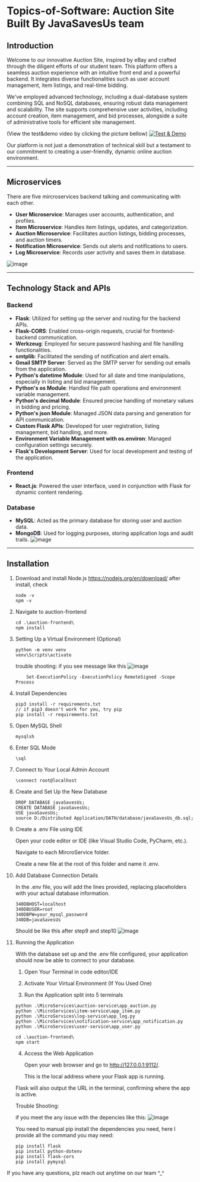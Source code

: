 # Topics-of-Software: Auction Site Built By JavaSavesUs team


## __Introduction__

Welcome to our innovative Auction Site, inspired by eBay and crafted through the diligent efforts of our student team. This platform offers a seamless auction experience with an intuitive front end and a powerful backend. It integrates diverse functionalities such as user account management, item listings, and real-time bidding.

We've employed advanced technology, including a dual-database system combining SQL and NoSQL databases, ensuring robust data management and scalability. The site supports comprehensive user activities, including account creation, item management, and bid processes, alongside a suite of administrative tools for efficient site management.
  
  (View the test&demo video by clicking the picture bellow)
  [![Test & Demo](https://github.com/liangjunchen88/Topics-of-Software/assets/113968753/6405e15d-65a2-4ca0-b12c-8c7327b4a620)](https://drive.google.com/file/d/18VchHz8qNI2Xc-j9_0kmkKkE6EhnCj8y/view?usp=drive_link)

Our platform is not just a demonstration of technical skill but a testament to our commitment to creating a user-friendly, dynamic online auction environment.

----------------------------------------------------------------------------------
## __Microservices__

There are five mircroservices backend talking and communicating with each other.
 - **User Microservice**: Manages user accounts, authentication, and profiles.
 - **Item Microservice**: Handles item listings, updates, and categorization.
 - **Auction Microservice**: Facilitates auction listings, bidding processes, and auction timers.
 - **Notification Microservice**: Sends out alerts and notifications to users.
 - **Log Microservice**: Records user activity and saves them in database.

  ![image](https://github.com/liangjunchen88/Topics-of-Software/assets/113968753/c8b6c8bc-5ac0-4f47-a3f6-eec923d9cc24)

----------------------------------------------------------------------------------
## __Technology Stack and APIs__

### Backend
- **Flask**: Utilized for setting up the server and routing for the backend APIs.
- **Flask-CORS**: Enabled cross-origin requests, crucial for frontend-backend communication.
- **Werkzeug**: Employed for secure password hashing and file handling functionalities.
- **smtplib**: Facilitated the sending of notification and alert emails.
- **Gmail SMTP Server**: Served as the SMTP server for sending out emails from the application.
- **Python's datetime Module**: Used for all date and time manipulations, especially in listing and bid management.
- **Python's os Module**: Handled file path operations and environment variable management.
- **Python's decimal Module**: Ensured precise handling of monetary values in bidding and pricing.
- **Python's json Module**: Managed JSON data parsing and generation for API communication.
- **Custom Flask APIs**: Developed for user registration, listing management, bid handling, and more.
- **Environment Variable Management with os.environ**: Managed configuration settings securely.
- **Flask's Development Server**: Used for local development and testing of the application.

### Frontend
- **React.js**: Powered the user interface, used in conjunction with Flask for dynamic content rendering.

### Database
- **MySQL**: Acted as the primary database for storing user and auction data.
- **MongoDB**: Used for logging purposes, storing application logs and audit trails.
![image](https://github.com/liangjunchen88/Topics-of-Software/assets/113968753/a80bd056-cc17-4130-bec0-dff52ab67a0f)



----------------------------------------------------------------------------------

## __Installation__

1. Download and install Node.js
	https://nodejs.org/en/download/
	after install, check
	```
	node -v
	npm -v
	```
   
2. Navigate to auction-frontend
	```
	cd .\auction-frontend\
	npm install
	```

3. Setting Up a Virtual Environment (Optional)
	```
	python -m venv venv
	venv\Scripts\activate
	```

  	trouble shooting: if you see message like this
   	![image](https://github.com/liangjunchen88/Topics-of-Software/assets/113968753/0577d90b-d135-4dc9-aaf0-3ec70d937eb6)
   
	```
    	Set-ExecutionPolicy -ExecutionPolicy RemoteSigned -Scope Process
	```


5. Install Dependencies
	```
	pip3 install -r requirements.txt
 	// if pip3 doesn't work for you, try pip
 	pip install -r requirements.txt
	```

6. Open MySQL Shell
	```
	mysqlsh
	```

7. Enter SQL Mode
	```
	\sql
	```
   
8. Connect to Your Local Admin Account
	```
	\connect root@localhost
	```

9. Create and Set Up the New Database
	```
	DROP DATABASE javaSavesUs;
	CREATE DATABASE javaSavesUs;
	USE javaSavesUs;
	source D:/Distributed Application/DATH/database/javaSavesUs_db.sql;
	```

10. Create a .env File using IDE
	
 	Open your code editor or IDE (like Visual Studio Code, PyCharm, etc.).

	Navigate to each MircroService folder.

	Create a new file at the root of this folder and name it .env.

11. Add Database Connection Details
	
 	In the .env file, you will add the lines provided, replacing placeholders with your actual database information. 
	```
	340DBHOST=localhost
	340DBUSER=root
	340DBPW=your_mysql_password
	340DB=javaSavesUs
	```

 	Should be like this after step9 and step10
	![image](https://github.com/liangjunchen88/Topics-of-Software/assets/113968753/23b72210-7868-4fcb-8640-2f315ab69bc9)


12. Running the Application

	With the database set up and the .env file configured, your application should now be able to connect to your database.
	
	1. Open Your Terminal in code editor/IDE
	
	2. Activate Your Virtual Environment (If You Used One)
	
	3. Run the Application
	split into 5 terminals
	```
	python .\MicroServices\auction-service\app_auction.py
	python .\MicroServices\item-service\app_item.py
	python .\MicroServices\log-service\app_log.py
	python .\MicroServices\notification-service\app_notification.py
	python .\MicroServices\user-service\app_user.py

	cd .\auction-frontend\
	npm start
	```

 	4. Access the Web Application

      	Open your web browser and go to http://127.0.0.1:9112/.
     
     	This is the local address where your Flask app is running.
     
	Flask will also output the URL in the terminal, confirming where the app is active.

 	Trouble Shooting:
	
	if you meet the any issue with the depencies like this:
	![image](https://github.com/liangjunchen88/Topics-of-Software/assets/113968753/738615bb-075f-4a6c-bd25-44bfdf296c52)

	You need to manual pip install the dependencies you need, here I provide all the command you may need:
	
	```
 	pip install flask
	pip install python-dotenv
	pip install flask-cors
	pip install pymysql
 	```

If you have any questions, plz reach out anytime on our team ^_^
